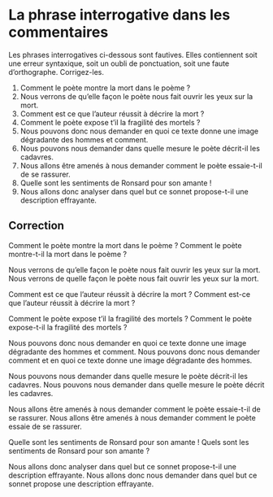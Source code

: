 # La phrase interrogative dans les commentaires
Les phrases interrogatives ci-dessous sont fautives. Elles contiennent soit une erreur syntaxique, soit un oubli de ponctuation, soit une faute d’orthographe. Corrigez-les.

1. Comment le poète montre la mort dans le poème ?
2. Nous verrons de qu’elle façon le poète nous fait ouvrir les yeux sur la mort.
3. Comment est ce que l’auteur réussit à décrire la mort ?
4. Comment le poète expose t’il la fragilité des mortels ?
5. Nous pouvons donc nous demander en quoi ce texte donne une image dégradante des hommes et comment.
6. Nous pouvons nous demander dans quelle mesure le poète décrit-il les cadavres.
7. Nous allons être amenés à nous demander comment le poète essaie-t-il de se rassurer.
8. Quelle sont les sentiments de Ronsard pour son amante !
9. Nous allons donc analyser dans quel but ce sonnet propose-t-il une description effrayante.

## Correction
Comment le poète montre la mort dans le poème ?
Comment le poète montre-t-il la mort dans le poème ?

Nous verrons de qu’elle façon le poète nous fait ouvrir les yeux sur la mort.
Nous verrons de quelle façon le poète nous fait ouvrir les yeux sur la mort.

Comment est ce que l’auteur réussit à décrire la mort ?
Comment est-ce que l’auteur réussit à décrire la mort ?

Comment le poète expose t’il la fragilité des mortels ?
Comment le poète expose-t-il la fragilité des mortels ?

Nous pouvons donc nous demander en quoi ce texte donne une image dégradante des hommes et comment.
Nous pouvons donc nous demander comment et en quoi ce texte donne une image dégradante des hommes.

Nous pouvons nous demander dans quelle mesure le poète décrit-il les cadavres.
Nous pouvons nous demander dans quelle mesure le poète décrit les cadavres.

Nous allons être amenés à nous demander comment le poète essaie-t-il de se rassurer.
Nous allons être amenés à nous demander comment le poète essaie de se rassurer.

Quelle sont les sentiments de Ronsard pour son amante !
Quels sont les sentiments de Ronsard pour son amante ?

Nous allons donc analyser dans quel but ce sonnet propose-t-il une description effrayante.
Nous allons donc nous demander dans quel but ce sonnet propose une description effrayante.

